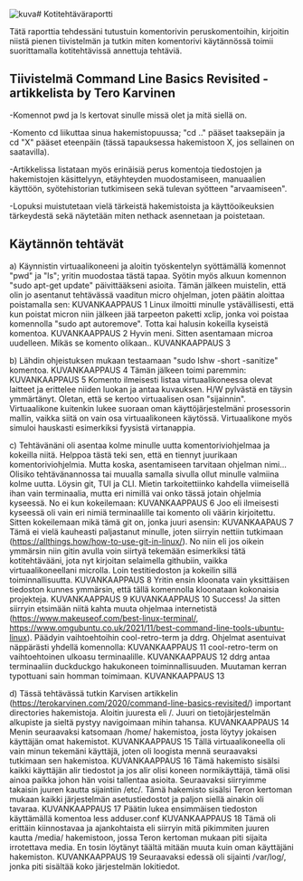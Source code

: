![kuva](https://github.com/Romaalie/LinuxPalvelimet_Kotitehtavat/assets/143311643/4b2a4e7c-1182-4ff2-b623-7b3e80b93c56)# Kotitehtäväraportti

Tätä raporttia tehdessäni tutustuin komentorivin peruskomentoihin, kirjoitin niistä pienen tiivistelmän ja tutkin miten komentorivi käytännössä toimii suorittamalla kotitehtävissä annettuja tehtäviä.

## Tiivistelmä Command Line Basics Revisited - artikkelista by Tero Karvinen

  -Komennot pwd ja ls kertovat sinulle missä olet ja mitä siellä on.
  
  -Komento cd liikuttaa sinua hakemistopuussa; "cd .." pääset taaksepäin ja cd "X" pääset eteenpäin (tässä tapauksessa hakemistoon X, jos sellainen on saatavilla).
  
  -Artikkelissa listataan myös erinäisiä perus komentoja tiedostojen ja hakemistojen käsittelyyn, etäyhteyden muodostamiseen, manuaalien käyttöön, syötehistorian tutkimiseen sekä tulevan syötteen "arvaamiseen".
  
  -Lopuksi muistutetaan vielä tärkeistä hakemistoista ja käyttöoikeuksien tärkeydestä sekä näytetään miten nethack asennetaan ja poistetaan.

## Käytännön tehtävät

  a)
    Käynnistin virtuaalikoneeni ja aloitin työskentelyn syöttämällä komennot "pwd" ja "ls"; yritin muodostaa tästä tapaa. Syötin myös alkuun komennon "sudo apt-get update" päivittääkseni asioita.
    Tämän jälkeen muistelin, että olin jo asentanut tehtävässä vaaditun micro ohjelman, joten päätin aloittaa poistamalla sen:
    KUVANKAAPPAUS 1
    Linux ilmoitti minulle ystävällisesti, että kun poistat micron niin jälkeen jää tarpeeton paketti xclip, jonka voi poistaa komennolla "sudo apt autoremove". Totta kai halusin kokeilla kyseistä komentoa.
    KUVANKAAPPAUS 2
    Hyvin meni. Sitten asentamaan microa uudelleen. Mikäs se komento olikaan..
    KUVANKAAPPAUS 3
    
  b)
    Lähdin ohjeistuksen mukaan testaamaan "sudo lshw -short -sanitize" komentoa.
    KUVANKAAPPAUS 4
    Tämän jälkeen toimi paremmin:
    KUVANKAAPPAUS 5
    Komento ilmeisesti listaa virtuaalikoneessa olevat laitteet ja erittelee niiden luokan ja antaa kuvauksen. H/W pylvästä en täysin ymmärtänyt. Oletan, että se kertoo virtuaalisen osan "sijainnin".
    Virtuaalikone kuitenkin lukee suoraan oman käyttöjärjestelmäni prosessorin mallin, vaikka siitä on vain osa virtuaalikoneen käytössä.
    Virtuaalikone myös simuloi hauskasti esimerkiksi fyysistä virtanappia.    

  c)
    Tehtävänäni oli asentaa kolme minulle uutta komentoriviohjelmaa ja kokeilla niitä. Helppoa tästä teki sen, että en tiennyt juurikaan komentoriviohjelmia. Mutta koska, asentamiseen tarvitaan ohjelman nimi...
    Olisiko tehtävänannossa tai muualla samalla sivulla ollut minulle valmiina kolme uutta.
    Löysin git, TUI ja CLI. Mietin tarkoitettiinko kahdella viimeisellä ihan vain terminaalia, mutta eri nimillä vai onko tässä jotain ohjelmia kyseessä. No ei kun kokeilemaan:
    KUVANKAAPPAUS 6
    Joo eli ilmeisesti kyseessä oli vain eri nimiä terminaalille tai komento oli väärin kirjoitettu. Sitten kokeilemaan mikä tämä git on, jonka juuri asensin:
    KUVANKAAPAUS 7
    Tämä ei vielä kauheasti paljastanut minulle, joten siirryin nettiin tutkimaan (https://allthings.how/how-to-use-git-in-linux/).
    No niin eli jos oikein ymmärsin niin gitin avulla voin siirtyä tekemään esimerkiksi tätä kotitehtävääni, jota nyt kirjoitan selaimella githubiin, vaikka virtuaalikoneellani microlla. Loin testitiedoston ja kokeilin sillä toiminnallisuutta.
    KUVANKAAPPAUS 8
    Yritin ensin kloonata vain yksittäisen tiedoston kunnes ymmärsin, että tällä komennolla kloonataan kokonaisia projekteja.
    KUVANKAAPPAUS 9
    KUVANKAAPPAUS 10
    Success! Ja sitten siirryin etsimään niitä kahta muuta ohjelmaa internetistä (https://www.makeuseof.com/best-linux-terminal/, https://www.omgubuntu.co.uk/2021/11/best-command-line-tools-ubuntu-linux).
    Päädyin vaihtoehtoihin cool-retro-term ja ddrg. Ohjelmat asentuivat näppärästi yhdellä komennolla:
    KUVANKAAPPAUS 11
    cool-retro-term on vaihtoehtoinen ulkoasu terminaalille. 
    KUVANKAAPPAUS 12
    ddrg antaa terminaaliin duckduckgo hakukoneen toiminnallisuuden. Muutaman kerran typottuani sain homman toimimaan.
    KUVANKAAPPAUS 13
    
  d)
    Tässä tehtävässä tutkin Karvisen artikkelin (https://terokarvinen.com/2020/command-line-basics-revisited/) important directories hakemistoja.
    Aloitin juuresta eli /. Juuri on tietojärjestelmän alkupiste ja sieltä pystyy navigoimaan mihin tahansa.
    KUVANKAAPPAUS 14
    Menin seuraavaksi katsomaan /home/ hakemistoa, josta löytyy jokaisen käyttäjän omat hakemistot.
    KUVANKAAPPAUS 15
    Tällä virtuaalikoneella oli vain minun tekemäni käyttäjä, joten oli loogista mennä seuraavaksi tutkimaan sen hakemistoa.
    KUVANKAAPPAUS 16
    Tämä hakemisto sisälsi kaikki käyttäjän alir tiedostot ja jos alir olisi koneen normikäyttäjä, tämä olisi ainoa paikka johon hän voisi tallentaa asioita.
    Seuraavaksi siirryimme takaisin juuren kautta sijaintiin /etc/. Tämä hakemisto sisälsi Teron kertoman mukaan kaikki järjestelmän asetustiedostot ja paljon siellä ainakin oli tavaraa.
    KUVANKAAPPAUS 17
    Päätin lukea ensimmäisen tiedoston käyttämällä komentoa less adduser.conf
    KUVANKAAPPAUS 18
    Tämä oli erittäin kiinnostavaa ja ajankohtaista eli siirryin mitä pikimmiten juuren kautta /media/ hakemistoon, jossa Teron kertoman mukaan piti sijaita irrotettava media. En tosin löytänyt täältä mitään muuta kuin oman käyttäjäni hakemiston.
    KUVANKAAPPAUS 19
    Seuraavaksi edessä oli sijainti /var/log/, jonka piti sisältää koko järjestelmän lokitiedot.
    
    
    
    
    
    

            
